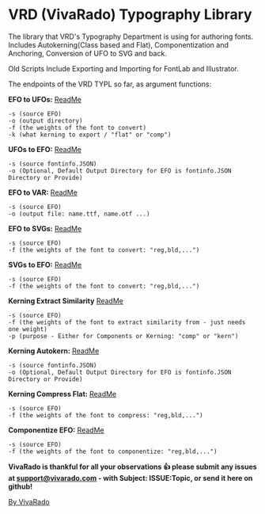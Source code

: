 VRD (VivaRado) Typography Library
===================

The library that VRD's Typography Department is using for authoring fonts.
Includes Autokerning(Class based and Flat), Componentization and Anchoring, Conversion of UFO to SVG and back.

Old Scripts Include
Exporting and Importing for FontLab and Illustrator.

The endpoints of the VRD TYPL so far, as argument functions:  

**EFO to UFOs:** [ReadMe](https://github.com/VivaRado/VRD-Typography-Library/tree/master/Lib/efo)
```
-s (source EFO)  
-o (output directory)
-f (the weights of the font to convert)  
-k (what kerning to export / "flat" or "comp")
```
**UFOs to EFO:** [ReadMe](https://github.com/VivaRado/VRD-Typography-Library/tree/master/Lib/efo)
```
-s (source fontinfo.JSON)
-o (Optional, Default Output Directory for EFO is fontinfo.JSON Directory or Provide)
```
**EFO to VAR:** [ReadMe](https://github.com/VivaRado/VRD-Typography-Library/tree/master/Lib/efo)
```
-s (source EFO)
-o (output file: name.ttf, name.otf ...)
```
**EFO to SVGs:** [ReadMe](https://github.com/VivaRado/VRD-Typography-Library/tree/master/Lib/efo)
```
-s (source EFO)  
-f (the weights of the font to convert: "reg,bld,...")  
```
**SVGs to EFO:** [ReadMe](https://github.com/VivaRado/VRD-Typography-Library/tree/master/Lib/efo)
```
-s (source EFO)  
-f (the weights of the font to convert: "reg,bld,...")  
```
**Kerning Extract Similarity** [ReadMe](https://github.com/VivaRado/VRD-Typography-Library/tree/master/Lib/similarity_extractor)
```
-s (source EFO)  
-f (the weights of the font to extract similarity from - just needs one weight)  
-p (purpose - Either for Components or Kerning: "comp" or "kern")
```
**Kerning Autokern:** [ReadMe](https://github.com/VivaRado/VRD-Typography-Library/tree/master/Lib/kerning)
```
-s (source fontinfo.JSON)  
-o (Optional, Default Output Directory for EFO is fontinfo.JSON Directory or Provide) 
```
**Kerning Compress Flat:** [ReadMe](https://github.com/VivaRado/VRD-Typography-Library/tree/master/Lib/compress_kerning)
```
-s (source EFO)  
-f (the weights of the font to compress: "reg,bld,...") 
```
**Componentize EFO:** [ReadMe](https://github.com/VivaRado/VRD-Typography-Library/tree/master/Lib/components)
```
-s (source EFO)  
-f (the weights of the font to componentize: "reg,bld,...")
```

**VivaRado is thankful for all your observations :+1: please submit any issues at support@vivarado.com - with Subject: ISSUE:Topic, or send it here on github!**

[By VivaRado](https://www.vivarado.com)
